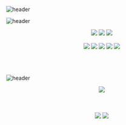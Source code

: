 ![header](https://capsule-render.vercel.app/api?type=transparent&height=270&section=header&text=Devjo&fontSize=80&fontColor=71af45&animation=fadeIn&desc=🍄better%20than%20yesterday&descAlignY=69&descSize=17)

![header](https://capsule-render.vercel.app/api?type=transparent&height=40&text=🎧%20Tech%20Stack&fontSize=30&fontColor=915798&animation=scaleIn)
<div align="center">
<div>
 <img src="https://img.shields.io/badge/java-007396?style=for-the-badge&logo=java&logoColor=white">
 <img src="https://img.shields.io/badge/python-3776AB?style=for-the-badge&logo=python&logoColor=white">
 <img src="https://img.shields.io/badge/JavaScript-F7DF1E?style=for-the-badge&logo=JavaScript&logoColor=black"/>
</div>
</br>
<img src="https://img.shields.io/badge/spring-6DB33F?style=flat-square&logo=spring&logoColor=white">
<img src="https://img.shields.io/badge/springboot-6DB33F?style=flat-square&logo=springboot&logoColor=white">
<img src="https://img.shields.io/badge/vue.js-4FC08D?style=flat-square&logo=vue.js&logoColor=white">
<img src="https://img.shields.io/badge/mysql-4479A1?style=flat-square&logo=mysql&logoColor=white">
<img src="https://img.shields.io/badge/mariaDB-003545?style=flat-square&logo=mariaDB&logoColor=white">
</br>
</br>

</div>


</br>
</br>

![header](https://capsule-render.vercel.app/api?type=transparent&height=50&text=🧳%20Project&fontSize=30&fontColor=db6d9e&animation=scaleIn)
  
<div align="center">
<a href="https://devyoseph.github.io/start.html"><img src="https://img.shields.io/badge/Project_01-000000?style=for-the-badge&logo=JavaScript&logoColor=white"/></a>
</div>

</br>
</br>
</br>

<div align="center">
 <img align='center' src="http://mazassumnida.wtf/api/v2/generate_badge?boj=josephdev">
 <img align='center' src="https://github-readme-stats.vercel.app/api/top-langs/?username=devyoseph&layout=compact&theme=gruvbox">
</div>
